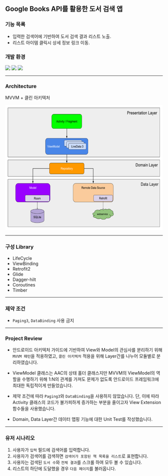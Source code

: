 ## Google Books API를 활용한 도서 검색 앱


### 기능 목록

- 입력한 검색어에 기반하여 도서 검색 결과 리스트 노출.
- 리스트 아이템 클릭시 상세 정보 링크 이동.

### 개발 환경

<a href="https://https://developer.android.com/studio/intro?hl=ko"><img src="https://img.shields.io/badge/Android Studio-3DDC84?style=flat-square&logo=Android Studio&logoColor=white"/></a>
<a href="https://kotlinlang.org/docs/releases.html#release-details"><img src="https://img.shields.io/badge/Kotlin 1.6.21-7F52FF?style=flat-square&logo=Kotlin&logoColor=white"/></a>
<img src="https://img.shields.io/badge/Git-F05032?style=flat-square&logo=Git&logoColor=white"/>

----

### Architecture

MVVM + 클린 아키텍처

<img src="./architecture_1.png" width="600px" height="400px" title="Archtecture_1"/>

----

### 구성 Library

- LifeCycle
- ViewBinding
- Retrofit2
- Glide
- Dagger-hilt
- Coroutines
- Timber

----

### 제약 조건
- `Paging3`, `DataBinding` 사용 금지
----

### Project Review

- 안드로이드 아키텍처 가이드에 기반하여 View와 Model의 관심사를 분리하기 위해 `MVVM 패턴`을 적용하였고, `클린 아키텍처` 적용을 위해 Layer간를 나누어 모듈별로 분리하였습니다.   
      

- ViewModel 클래스는 AAC의 상태 홀더 클래스지만 MVVM의 ViewModel의 역할을 수행하기 위해 1:N의 관계를 가져도 문제가 없도록 안드로이드 프레임워크에 최대한 독립적이게 만들었습니다.   


- 제약 조건에 따라 `Paging3`와 `DataBinding`을 사용하지 않았습니다. 단, 이에 따라 Activity 클래스의 코드가 불가피하게 증가하는 부분을 줄이고자 View Extension 함수들을 사용했습니다.   

   
- Domain, Data Layer간 데이터 맵핑 기능에 대한 Unit Test를 작성했습니다.   


----

### 유저 시나리오

1. 사용자가 `입력` 필드에 검색어를 입력합니다.
2. 사용자가 검색어를 검색하면 `검색어가 포함된 책 목록을 리스트`로 표현합니다.
3. 사용자는 검색된 `도서 수`와 `전체 결과`를 스크롤 하여 모두 볼 수 있습니다.
4. 리스트의 하단에 도달했을 경우 `다음 페이지`를 불러옵니다.
